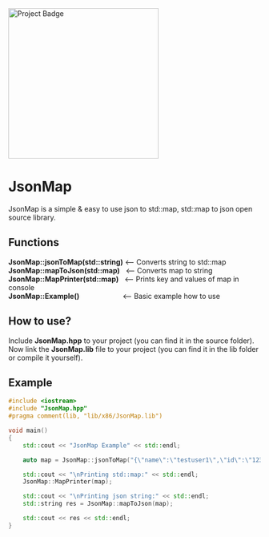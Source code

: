 <img src="https://ci.appveyor.com/api/projects/status/github/gruntjs/grunt?branch=master&svg=true" alt="Project Badge" width="300">

# JsonMap
JsonMap is a simple &amp; easy to use json to std::map, std::map to json open source library.

## Functions
<strong>JsonMap::jsonToMap(std::string)</strong>	<-- Converts string to std::map</br>
<strong>JsonMap::mapToJson(std::map)</strong>		&nbsp;&nbsp;<-- Converts map to string</br>
<strong>JsonMap::MapPrinter(std::map)</strong>      	&nbsp;&nbsp;<-- Prints key and values of map in console</br>
<strong>JsonMap::Example()</strong>&nbsp; &nbsp; &nbsp; &nbsp; &nbsp; &nbsp; &nbsp; &nbsp; &nbsp; &nbsp; &nbsp; <-- Basic example how to use</br>

## How to use?
Include <strong>JsonMap.hpp</strong> to your project (you can find it in the source folder).</br> Now link the <strong>JsonMap.lib</strong> file to your project (you can find it in the lib folder or compile it yourself).</br>

## Example
```cpp
#include <iostream>
#include "JsonMap.hpp"
#pragma comment(lib, "lib/x86/JsonMap.lib")

void main()
{
	std::cout << "JsonMap Example" << std::endl;

	auto map = JsonMap::jsonToMap("{\"name\":\"testuser1\",\"id\":\"12345\", \"level\":\"64\",\"rank\":\"1\"}");

	std::cout << "\nPrinting std::map:" << std::endl;
	JsonMap::MapPrinter(map);

	std::cout << "\nPrinting json string:" << std::endl;
	std::string res = JsonMap::mapToJson(map);

	std::cout << res << std::endl;
}
```
